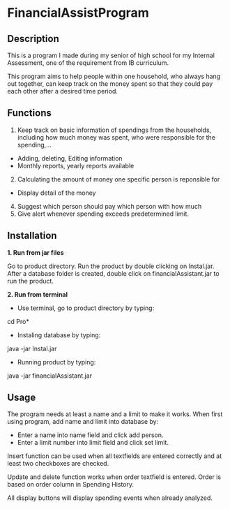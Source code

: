 # FinancialAssistProgram

## Description

This is a program I made during my senior of high school for my Internal Assessment, one of the requirement from IB curriculum. 

This program aims to help people within one household, who always hang out together, can keep track on the money spent so that they could pay each other after a desired time period.

## Functions

1. Keep track on basic information of spendings from the households, including how much money was spent, who were responsible for the spending,...
* Adding, deleting, Editing information
* Monthly reports, yearly reports available
2. Calculating the amount of money one specific person is reponsible for 
* Display detail of the money
4. Suggest which person should pay which person with how much
5. Give alert whenever spending exceeds predetermined limit.

## Installation

**1. Run from jar files**

Go to product directory. Run the product by double clicking on Instal.jar. After a database folder is created, double click on financialAssistant.jar to run the product.

**2. Run from terminal**

- Use terminal, go to product directory by typing:

cd Pro*

- Instaling database by typing:

java -jar Instal.jar

- Running product by typing:
 
java -jar financialAssistant.jar

## Usage

The program needs at least a name and a limit to make it works. When first using program, add name and limit into database by:

- Enter a name into name field and click add person.
- Enter a limit number into limit field and click set limit.

Insert function can be used when all textfields are entered correctly and at least two checkboxes are checked. 

Update and delete function works when order textfield is entered. Order is based on order column in Spending History.

All display buttons will display spending events when already analyzed.
